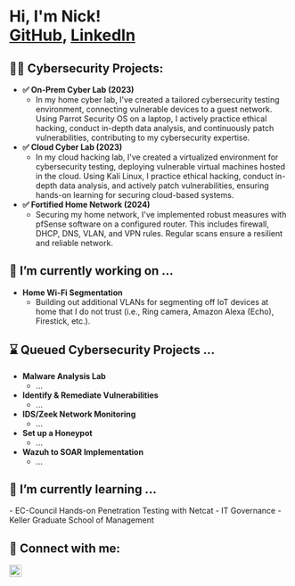 <h1>Hi, I'm Nick! <br/><a href="https://github.com/Nick-Schwartz">GitHub</a>, <a href="https://www.linkedin.com/in/nas520/">LinkedIn</a>

<h2>👨‍💻 Cybersecurity Projects:</h2>

- <b>✅ On-Prem Cyber Lab (2023)</b>
   - In my home cyber lab, I've created a tailored cybersecurity testing environment, connecting vulnerable devices to a guest network. Using Parrot Security OS on a laptop, I actively practice ethical hacking, conduct in-depth data analysis, and continuously patch vulnerabilities, contributing to my cybersecurity expertise. 
- <b>✅ Cloud Cyber Lab (2023)</b>
   - In my cloud hacking lab, I've created a virtualized environment for cybersecurity testing, deploying vulnerable virtual machines hosted in the cloud. Using Kali Linux, I practice ethical hacking, conduct in-depth data analysis, and actively patch vulnerabilities, ensuring hands-on learning for securing cloud-based systems. </b></i>
- <b>✅ Fortified Home Network (2024)</b>
   - Securing my home network, I've implemented robust measures with pfSense software on a configured router. This includes firewall, DHCP, DNS, VLAN, and VPN rules. Regular scans ensure a resilient and reliable network.

<h2>🔭 I’m currently working on ...</h2>

- <b>Home Wi-Fi Segmentation</b>
   - Building out additional VLANs for segmenting off IoT devices at home that I do not trust (i.e., Ring camera, Amazon Alexa (Echo), Firestick, etc.).

<h2>⌛ Queued Cybersecurity Projects ...</h2>

- <b>Malware Analysis Lab</b>
   - ... 
- <b>Identify & Remediate Vulnerabilities</b>
   - ...
- <b>IDS/Zeek Network Monitoring</b>
   - ...
- <b>Set up a Honeypot</b>
   - ...
- <b>Wazuh to SOAR Implementation</b>
   - ...
  
<h2>🌱 I’m currently learning ...</h2>
- EC-Council Hands-on Penetration Testing with Netcat
- IT Governance - Keller Graduate School of Management

<h2> 🤳 Connect with me:</h2>

[<img align="left" alt="NickSchwartz | LinkedIn" width="22px" src="https://cdn.jsdelivr.net/npm/simple-icons@v3/icons/linkedin.svg" />][linkedin]

[linkedin]: https://www.linkedin.com/in/nas520/

<!--
**joshmadakor1/joshmadakor1** is a ✨ _special_ ✨ repository because its `README.md` (this file) appears on your GitHub profile.

Here are some ideas to get you started:

- 🔭 I’m currently working on ...
- 🌱 I’m currently learning ...
- 👯 I’m looking to collaborate on ...
- 🤔 I’m looking for help with ...
- 💬 Ask me about ...
- 📫 How to reach me: ...
- 😄 Pronouns: ...
- ⚡ Fun fact: ...
-->
